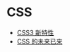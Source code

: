 # CSS

- [CSS3 新特性](https://juejin.im/post/5e087912e51d45584e58a0fc)
- [CSS 的未来已来](https://juejin.im/post/5dcb9c126fb9a04aba52bdf4)
